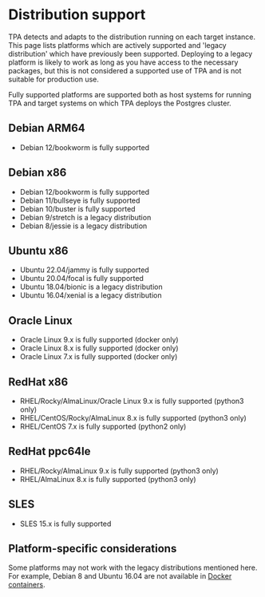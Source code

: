 # Distribution support

TPA detects and adapts to the distribution running on each target
instance. This page lists platforms which are actively supported and
'legacy distribution' which have previously been supported. Deploying to a
legacy platform is likely to work as long as you have access to the
necessary packages, but this is not considered a supported use of TPA
and is not suitable for production use.

Fully supported platforms are supported both as host systems for running
TPA and target systems on which TPA deploys the Postgres cluster.

## Debian ARM64

* Debian 12/bookworm is fully supported

## Debian x86

* Debian 12/bookworm is fully supported
* Debian 11/bullseye is fully supported
* Debian 10/buster is fully supported
* Debian 9/stretch is a legacy distribution
* Debian 8/jessie is a legacy distribution

## Ubuntu x86

* Ubuntu 22.04/jammy is fully supported
* Ubuntu 20.04/focal is fully supported
* Ubuntu 18.04/bionic is a legacy distribution
* Ubuntu 16.04/xenial is a legacy distribution

## Oracle Linux

* Oracle Linux 9.x is fully supported (docker only)
* Oracle Linux 8.x is fully supported (docker only)
* Oracle Linux 7.x is fully supported (docker only)

## RedHat x86

* RHEL/Rocky/AlmaLinux/Oracle Linux 9.x is fully supported (python3 only)
* RHEL/CentOS/Rocky/AlmaLinux 8.x is fully supported (python3 only)
* RHEL/CentOS 7.x is fully supported (python2 only)

## RedHat ppc64le

* RHEL/Rocky/AlmaLinux 9.x is fully supported (python3 only)
* RHEL/AlmaLinux 8.x is fully supported (python3 only)

## SLES

* SLES 15.x is fully supported

## Platform-specific considerations

Some platforms may not work with the legacy distributions mentioned here.
For example, Debian 8 and Ubuntu 16.04 are not available in [Docker
containers](platform-docker.md).
